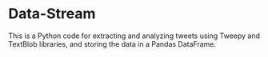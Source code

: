 # Data-Stream
This is a Python code for extracting and analyzing tweets using Tweepy and TextBlob libraries, and storing the data in a Pandas DataFrame.
